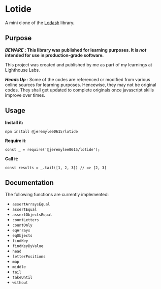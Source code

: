 # Lotide

A mini clone of the [Lodash](https://lodash.com) library.

## Purpose

**_BEWARE_ : This library was published for learning purposes. It is _not_ intended for use in production-grade software.**

This project was created and published by me as part of my learnings at Lighthouse Labs. 

**_Heads Up_** : Some of the codes are referenced or modified from various online sources for learning purposes. Hencewise, they may not be original codes. They shall get updated to complete originals once javascript skills improve over times. 

## Usage

**Install it:**

`npm install @jeremylee0615/lotide`

**Require it:**

`const _ = require('@jeremylee0615/lotide');`

**Call it:**

`const results = _.tail([1, 2, 3]) // => [2, 3]`

## Documentation

The following functions are currently implemented:

* `assertArraysEqual` 
* `assertEqual`  
* `assertObjectsEqual`
* `countLetters`
* `countOnly`
* `eqArrays`
* `eqObjects`
* `findKey`
* `findKeyByValue`
* `head`
* `letterPositions`
* `map`
* `middle`
* `tail` 
* `takeUntil`
* `without`